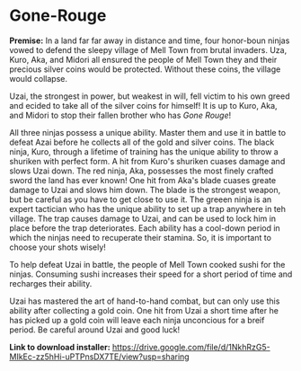 # Gone-Rouge
**Premise:** 
In a land far far away in distance and time, four honor-boun ninjas vowed to defend the sleepy village of Mell Town from brutal invaders. Uza, Kuro, Aka, and Midori all ensured the people of Mell Town they and their precious silver coins would be protected. Without these coins, the village would collapse. 

Uzai, the strongest in power, but weakest in will, fell victim to his own greed and ecided to take all of the silver coins for himself! It is up to Kuro, Aka, and Midori to stop their fallen brother who has _Gone Rouge_!

All three ninjas possess a unique ability. Master them and use it in battle to defeat Azai before he collects all of the gold and silver coins. The black ninja, Kuro, through a lifetime of training has the unique ability to throw a shuriken with perfect form. A hit from Kuro's shuriken cuases damage and slows Uzai down. The red ninja, Aka, possesses the most finely crafted sword the land has ever known! One hit from Aka's blade cuases greate damage to Uzai and slows him down. The blade is the strongest weapon, but be careful as you have to get close to use it. The greeen ninja is an expert tactician who has the unique ability to set up a trap anywhere in teh village. The trap causes damage to Uzai, and can be used to lock him in place before the trap deteriorates. Each ability has a cool-down period in which the ninjas need to recuperate their stamina. So, it is important to choose your shots wisely!

To help defeat Uzai in battle, the people of Mell Town cooked sushi for the ninjas. Consuming sushi increases their speed for a short period of time and recharges their ability. 

Uzai has mastered the art of hand-to-hand combat, but can only use this ability after collecting a gold coin. One hit from Uzai a short time after he has picked up a gold coin will leave each ninja unconcious for a breif period. Be careful around Uzai and good luck!

**Link to download installer:** https://drive.google.com/file/d/1NkhRzG5-MIkEc-zz5hHi-uPTPnsDX7TE/view?usp=sharing
